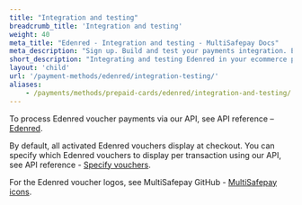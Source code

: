 ```yaml
---
title: "Integration and testing"
breadcrumb_title: 'Integration and testing'
weight: 40
meta_title: "Edenred - Integration and testing - MultiSafepay Docs"
meta_description: "Sign up. Build and test your payments integration. Explore our products and services. Use our API Reference, SDKs, and wrappers. Get support."
short_description: "Integrating and testing Edenred in your ecommerce platform"
layout: 'child'
url: '/payment-methods/edenred/integration-testing/'
aliases:
    - /payments/methods/prepaid-cards/edenred/integration-and-testing/
---
```


To process Edenred voucher payments via our API, see API reference – [Edenred](/api/#edenred).

By default, all activated Edenred vouchers display at checkout. You can specify which Edenred vouchers to display per transaction using our API, see API reference - [Specify vouchers](/api/#specify-vouchers).

For the Edenred voucher logos, see MultiSafepay GitHub - [MultiSafepay icons](https://github.com/MultiSafepay/MultiSafepay-icons).